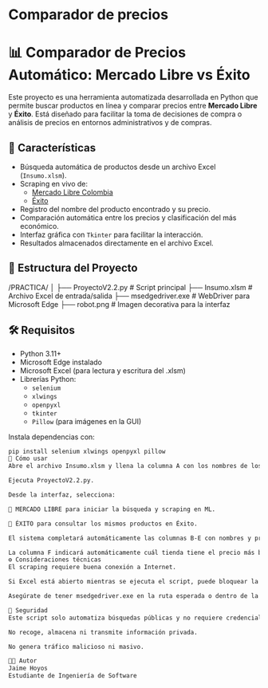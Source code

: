 # Comparador de precios
# 📊 Comparador de Precios Automático: Mercado Libre vs Éxito

Este proyecto es una herramienta automatizada desarrollada en Python que permite buscar productos en línea y comparar precios entre **Mercado Libre** y **Éxito**. Está diseñado para facilitar la toma de decisiones de compra o análisis de precios en entornos administrativos y de compras.

## 🚀 Características

- Búsqueda automática de productos desde un archivo Excel (`Insumo.xlsm`).
- Scraping en vivo de:
  - [Mercado Libre Colombia](https://www.mercadolibre.com.co)
  - [Éxito](https://www.exito.com/)
- Registro del nombre del producto encontrado y su precio.
- Comparación automática entre los precios y clasificación del más económico.
- Interfaz gráfica con `Tkinter` para facilitar la interacción.
- Resultados almacenados directamente en el archivo Excel.

## 📁 Estructura del Proyecto
/PRACTICA/
│
├── ProyectoV2.2.py # Script principal
├── Insumo.xlsm # Archivo Excel de entrada/salida
├── msedgedriver.exe # WebDriver para Microsoft Edge
├── robot.png # Imagen decorativa para la interfaz


## 🛠️ Requisitos

- Python 3.11+
- Microsoft Edge instalado
- Microsoft Excel (para lectura y escritura del .xlsm)
- Librerías Python:
  - `selenium`
  - `xlwings`
  - `openpyxl`
  - `tkinter`
  - `Pillow` (para imágenes en la GUI)

Instala dependencias con:

```bash
pip install selenium xlwings openpyxl pillow
📓 Cómo usar
Abre el archivo Insumo.xlsm y llena la columna A con los nombres de los productos a buscar.

Ejecuta ProyectoV2.2.py.

Desde la interfaz, selecciona:

🛒 MERCADO LIBRE para iniciar la búsqueda y scraping en ML.

🏬 ÉXITO para consultar los mismos productos en Éxito.

El sistema completará automáticamente las columnas B-E con nombres y precios.

La columna F indicará automáticamente cuál tienda tiene el precio más bajo
⚙️ Consideraciones técnicas
El scraping requiere buena conexión a Internet.

Si Excel está abierto mientras se ejecuta el script, puede bloquear la escritura. Asegúrate de cerrarlo o permitir acceso.

Asegúrate de tener msedgedriver.exe en la ruta esperada o dentro de la carpeta /recursos.

🔐 Seguridad
Este script solo automatiza búsquedas públicas y no requiere credenciales.

No recoge, almacena ni transmite información privada.

No genera tráfico malicioso ni masivo.

👨‍💻 Autor
Jaime Hoyos
Estudiante de Ingeniería de Software

